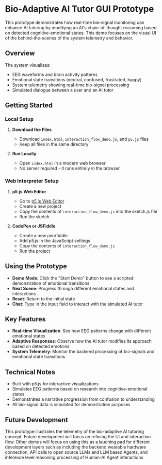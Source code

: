 # Bio-Adaptive AI Tutor GUI Prototype

This prototype demonstrates how real-time bio-signal monitoring can enhance AI tutoring by modifying an AI's chain-of-thought reasoning based on detected cognitive-emotional states. This demo focuses on the visual UI of the behind-the-scenes of the system telemetry and behavior. 

## Overview

The system visualizes:
- EEG waveforms and brain activity patterns
- Emotional state transitions (neutral, confused, frustrated, happy)
- System telemetry showing real-time bio-signal processing
- Simulated dialogue between a user and an AI tutor

## Getting Started

### Local Setup

1. **Download the Files**
   - Download `index.html`, `interaction_flow_demo.js`, and `p5.js` files
   - Keep all files in the same directory

2. **Run Locally**
   - Open `index.html` in a modern web browser
   - No server required - it runs entirely in the browser

### Web Interpreter Setup

1. **p5.js Web Editor**
   - Go to [p5.js Web Editor](https://editor.p5js.org/)
   - Create a new project
   - Copy the contents of `interaction_flow_demo.js` into the sketch.js file
   - Run the sketch

2. **CodePen or JSFiddle**
   - Create a new pen/fiddle
   - Add p5.js in the JavaScript settings
   - Copy the contents of `interaction_flow_demo.js`
   - Run the project

## Using the Prototype

- **Demo Mode**: Click the "Start Demo" button to see a scripted demonstration of emotional transitions
- **Next Scene**: Progress through different emotional states and interactions
- **Reset**: Return to the initial state
- **Chat**: Type in the input field to interact with the simulated AI tutor

## Key Features

- **Real-time Visualization**: See how EEG patterns change with different emotional states
- **Adaptive Responses**: Observe how the AI tutor modifies its approach based on detected emotions
- **System Telemetry**: Monitor the backend processing of bio-signals and emotional state transitions

## Technical Notes

- Built with p5.js for interactive visualizations
- Simulates EEG patterns based on research into cognitive-emotional states
- Demonstrates a narrative progression from confusion to understanding
- All bio-signal data is simulated for demonstration purposes

## Future Development

This prototype illustrates the telemetry of the bio-adaptive AI tutoring concept. Future development will focus on refining the UI and interaction flow. Other demos will focus on using this as a lauching pad for different development layers such as including the backend wearable hardware connection, API calls to open source LLMs and LLM based Agents, and inference level reasoning processing of Human-AI Agent interactions. 
